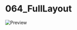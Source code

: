 # 064_FullLayout
![Preview]([https://drive.google.com/file/d/18Z7XuCd3YJg-m2L5ec3mYM6oRQ8L9ZJg/view?usp=sharing](https://github.com/Chlunidia/064_FullLayout/blob/master/app/src/main/res/drawable/preview.png)https://github.com/Chlunidia/064_FullLayout/blob/master/app/src/main/res/drawable/preview.png)
